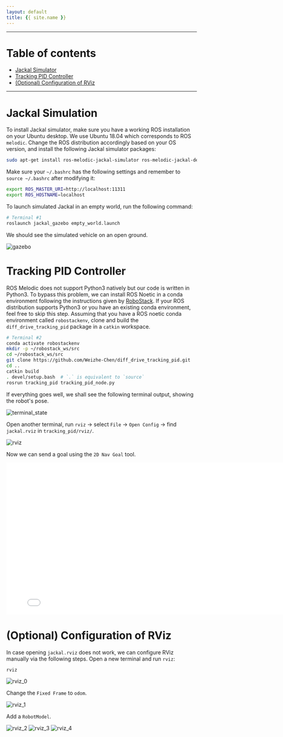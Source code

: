 ```yaml
---
layout: default
title: {{ site.name }}
---
```


---

# Table of contents

* [Jackal Simulator](#jackal)
* [Tracking PID Controller](#pid)
* [(Optional) Configuration of RViz](#rviz)

---

<a name="jackal"></a>

# Jackal Simulation

To install Jackal simulator, make sure you have a working ROS installation on your Ubuntu desktop. We use Ubuntu 18.04 which corresponds to ROS `melodic`. Change the ROS distribution accordingly based on your OS version, and install the following Jackal simulator packages:

```bash
sudo apt-get install ros-melodic-jackal-simulator ros-melodic-jackal-desktop ros-melodic-jackal-navigation
```

Make sure your `~/.bashrc` has the following settings and remember to `source ~/.bashrc` after modifying it:

```bash
export ROS_MASTER_URI=http://localhost:11311
export ROS_HOSTNAME=localhost
```

To launch simulated Jackal in an empty world, run the following command:

```bash
# Terminal #1
roslaunch jackal_gazebo empty_world.launch
```

We should see the simulated vehicle on an open ground.

![gazebo](./assets/gazebo.png)


<a name="pid"></a>

# Tracking PID Controller

ROS Melodic does not support Python3 natively but our code is written in Python3. To bypass this problem, we can install ROS Noetic in a conda environment following the instructions given by [RoboStack](https://github.com/RoboStack/ros-noetic). If your ROS distribution supports Python3 or you have an existing conda environment, feel free to skip this step. Assuming that you have a ROS noetic conda environment called `robostackenv`, clone and build the `diff_drive_tracking_pid` package in a `catkin` workspace.

```bash
# Terminal #2
conda activate robostackenv
mkdir -p ~/robostack_ws/src
cd ~/robostack_ws/src
git clone https://github.com/Weizhe-Chen/diff_drive_tracking_pid.git
cd ..
catkin build
. devel/setup.bash  # `.` is equivalent to `source`
rosrun tracking_pid tracking_pid_node.py
```

If everything goes well, we shall see the following terminal output, showing the robot's pose.

![terminal_state](./assets/console_state.png)

Open another terminal, run `rviz` &rarr; select `File` &rarr; `Open Config` &rarr; find `jackal.rviz` in `tracking_pid/rviz/`.

![rviz](./assets/rviz.png)

Now we can send a goal using the `2D Nav Goal` tool.

<iframe width="800" height="400" src="/assets/demo.mp4" frameborder="0" allowfullscreen="allowfullscreen">&nbsp;</iframe>

<a name="rviz"></a>
# (Optional) Configuration of RViz

In case opening `jackal.rviz` does not work, we can configure RViz manually via the following steps. Open a new terminal and run `rviz`:

```bash
rviz
```

![rviz_0](./assets/rviz_0.png)

Change the `Fixed Frame` to `odom`.

![rviz_1](./assets/rviz_1.png)

Add a `RobotModel`.

![rviz_2](./assets/rviz_2.png)
![rviz_3](./assets/rviz_3.png)
![rviz_4](./assets/rviz_4.png)
